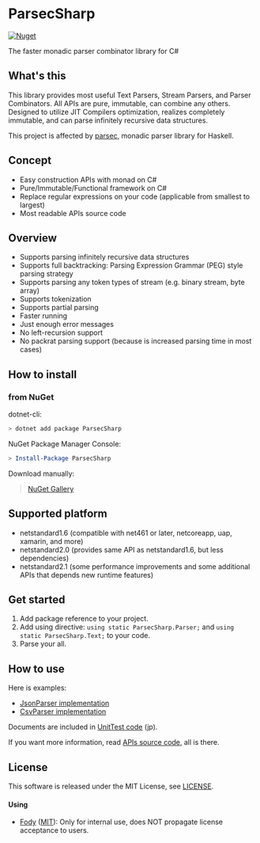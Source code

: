 # ParsecSharp
[![Nuget](https://img.shields.io/nuget/v/ParsecSharp)](https://www.nuget.org/packages/ParsecSharp/)

The faster monadic parser combinator library for C#


## What's this
This library provides most useful Text Parsers, Stream Parsers, and Parser Combinators.
All APIs are pure, immutable, can combine any others.
Designed to utilize JIT Compilers optimization, realizes completely immutable, and can parse infinitely recursive data structures.

This project is affected by [parsec](https://hackage.haskell.org/package/parsec), monadic parser library for Haskell.


## Concept
* Easy construction APIs with monad on C#
* Pure/Immutable/Functional framework on C#
* Replace regular expressions on your code (applicable from smallest to largest)
* Most readable APIs source code


## Overview
* Supports parsing infinitely recursive data structures
* Supports full backtracking: Parsing Expression Grammar (PEG) style parsing strategy
* Supports parsing any token types of stream (e.g. binary stream, byte array)
* Supports tokenization
* Supports partial parsing
* Faster running
* Just enough error messages
* No left-recursion support
* No packrat parsing support (because is increased parsing time in most cases)


## How to install

### from NuGet
dotnet-cli:

```sh
> dotnet add package ParsecSharp
```

NuGet Package Manager Console:

```powershell
> Install-Package ParsecSharp
```

Download manually:

> [NuGet Gallery](https://www.nuget.org/packages/ParsecSharp/)


## Supported platform
* netstandard1.6 (compatible with net461 or later, netcoreapp, uap, xamarin, and more)
* netstandard2.0 (provides same API as netstandard1.6, but less dependencies)
* netstandard2.1 (some performance improvements and some additional APIs that depends new runtime features)


## Get started
1. Add package reference to your project.
2. Add using directive: `using static ParsecSharp.Parser;` and `using static ParsecSharp.Text;` to your code.
3. Parse your all.


## How to use
Here is examples:

* [JsonParser implementation](ParsecSharp.Examples/JsonParser.cs)
* [CsvParser implementation](ParsecSharp.Examples/CsvParser.cs)

Documents are included in [UnitTest code](UnitTest.ParsecSharp/ParserTest.cs) (jp).

If you want more information, read [APIs source code](ParsecSharp/Parser), all is there.


## License
This software is released under the MIT License, see [LICENSE](LICENSE).

#### Using
* [Fody](https://github.com/Fody/Fody) ([MIT](https://github.com/Fody/Fody/blob/master/License.txt)): Only for internal use, does NOT propagate license acceptance to users.
